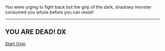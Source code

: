 You were urging to fight back but the grip of the dark, shadowy monster consumed you whole before you can resist! 

---

##  YOU ARE DEAD! DX

[Start Over](../home.md)